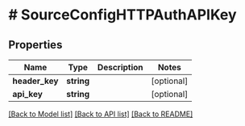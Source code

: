 # # SourceConfigHTTPAuthAPIKey

## Properties

Name | Type | Description | Notes
------------ | ------------- | ------------- | -------------
**header_key** | **string** |  | [optional]
**api_key** | **string** |  | [optional]

[[Back to Model list]](../../README.md#models) [[Back to API list]](../../README.md#endpoints) [[Back to README]](../../README.md)
